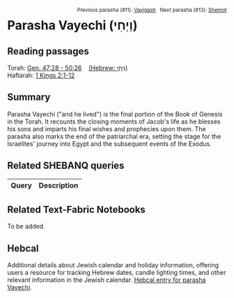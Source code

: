 <span style="float: right;"><sup>Previous parasha (#11): <a href="../11%20-%20Vayigash/README.md#start">Vayigash</a> &nbsp;&nbsp;Next parasha (#13): <a href="../13%20-%20Shemot/README.md#start">Shemot</a></sup></span>

# Parasha Vayechi (וַיְחִי) <a name="start"></a>

## Reading passages

Torah: [Gen. 47:28 - 50:26](https://www.stepbible.org/?q=version=NASB2020|reference=Gen.47:28-50:26&options=HNVUG) &nbsp;&nbsp; [(Hebrew: וַיְחִי)](https://tikkun.io/#/p/vayechi)<br>
Haftarah: [1 Kings 2:1-12](https://www.stepbible.org/?q=version=NASB2020|reference=1Kgs.2:1-12&options=HNVUG)

## Summary

Parasha Vayechi ("and he lived") is the final portion of the Book of Genesis in the Torah. It recounts the closing moments of Jacob's life as he blesses his sons and imparts his final wishes and prophecies upon them. The parasha also marks the end of the patriarchal era, setting the stage for the Israelites' journey into Egypt and the subsequent events of the Exodus.

## Related SHEBANQ queries

Query | Description
--- | ---


## Related Text-Fabric Notebooks

To be added.

## Hebcal

Additional details about Jewish calendar and holiday information, offering users a resource for tracking Hebrew dates, candle lighting times, and other relevant information in the Jewish calendar. [Hebcal entry for parasha Vayechi](https://www.hebcal.com/sedrot/vayechi).
